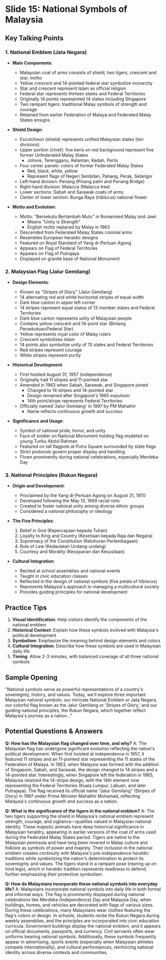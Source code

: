 # Slide 15: National Symbols of Malaysia

## Key Talking Points

### 1. National Emblem (Jata Negara)
- **Main Components**:
  - Malaysian coat of arms consists of shield, two tigers, crescent and star, motto
  - Yellow crescent and 14-pointed federal star symbolize monarchy
  - Star and crescent represent Islam as official religion
  - Federal star represents thirteen states and Federal Territories
  - Originally 14 points represented 14 states including Singapore
  - Two rampant tigers: traditional Malay symbols of strength and courage
  - Retained from earlier Federation of Malaya and Federated Malay States ensigns

- **Shield Design**:
  - Escutcheon (shield) represents unified Malaysian states (ten divisions)
  - Upper portion (chief): five keris on red background represent five former Unfederated Malay States
    - Johore, Terengganu, Kelantan, Kedah, Perlis
  - Four center panels: colors of former Federated Malay States
    - Red, black, white, yellow
    - Represent flags of Negeri Sembilan, Pahang, Perak, Selangor
  - Left-hand division: Penang (Pinang palm and Penang Bridge)
  - Right-hand division: Malacca (Malacca tree)
  - Lower sections: Sabah and Sarawak coats of arms
  - Center of lower section: Bunga Raya (hibiscus) national flower

- **Motto and Evolution**:
  - Motto: "Bersekutu Bertambah Mutu" in Romanised Malay and Jawi
    - Means "Unity is Strength"
    - English motto replaced by Malay in 1963
  - Descended from Federated Malay States colonial arms
  - Resembles European heraldic designs
  - Featured on Royal Standard of Yang di-Pertuan Agong
  - Appears on Flag of Federal Territories
  - Appears on Flag of Putrajaya
  - Displayed on granite base of National Monument

### 2. Malaysian Flag (Jalur Gemilang)
- **Design Elements**:
  - Known as "Stripes of Glory" (Jalur Gemilang)
  - 14 alternating red and white horizontal stripes of equal width
  - Dark blue canton in upper left corner
  - 14 stripes represent equal status of 13 member states and Federal Territories
  - Dark blue canton represents unity of Malaysian people
  - Contains yellow crescent and 14-point star (Bintang Persekutuan/Federal Star)
  - Yellow represents royal color of Malay rulers
  - Crescent symbolizes Islam
  - 14 points also symbolize unity of 13 states and Federal Territories
  - Red stripes represent courage
  - White stripes represent purity

- **Historical Development**:
  - First hoisted August 31, 1957 (independence)
  - Originally had 11 stripes and 11-pointed star
  - Amended in 1963 when Sabah, Sarawak, and Singapore joined
    - Changed to 14 stripes and 14-pointed star
    - Design remained after Singapore's 1965 expulsion
    - 14th point/stripe represents Federal Territories
  - Officially named 'Jalur Gemilang' in 1997 by PM Mahathir
    - Name reflects continuous growth and success

- **Significance and Usage**:
  - Symbol of national pride, honor, and unity
  - Face of soldier on National Monument holding flag modeled on young Tunku Abdul Rahman
  - Featured on tall flagpole at Putra Square surrounded by state flags
  - Strict protocols govern proper display and handling
  - Flown prominently during national celebrations, especially Merdeka Day

### 3. National Principles (Rukun Negara)
- **Origin and Development**:
  - Proclaimed by the Yang di-Pertuan Agong on August 31, 1970
  - Developed following the May 13, 1969 racial riots
  - Created to foster national unity among diverse ethnic groups
  - Considered a national philosophy or ideology

- **The Five Principles**:
  1. Belief in God (Kepercayaan kepada Tuhan)
  2. Loyalty to King and Country (Kesetiaan kepada Raja dan Negara)
  3. Supremacy of the Constitution (Keluhuran Perlembagaan)
  4. Rule of Law (Kedaulatan Undang-undang)
  5. Courtesy and Morality (Kesopanan dan Kesusilaan)

- **Cultural Integration**:
  - Recited at school assemblies and national events
  - Taught in civic education classes
  - Reflected in the design of national symbols (five petals of hibiscus)
  - Represents Malaysia's approach to managing a multicultural society
  - Provides guiding principles for national development

## Practice Tips

1. **Visual Identification**: Help visitors identify the components of the national emblem
2. **Historical Context**: Explain how these symbols evolved with Malaysia's political development
3. **Symbolism**: Emphasize the meaning behind design elements and colors
4. **Cultural Integration**: Describe how these symbols are used in Malaysian daily life
5. **Timing**: Allow 2-3 minutes, with balanced coverage of all three national symbols

## Sample Opening

"National symbols serve as powerful representations of a country's sovereignty, history, and values. Today, we'll explore three important Malaysian national symbols: our intricate National Emblem or Jata Negara, our colorful flag known as the Jalur Gemilang or 'Stripes of Glory,' and our guiding national principles, the Rukun Negara, which together reflect Malaysia's journey as a nation..."

## Potential Questions & Answers

**Q: How has the Malaysian flag changed over time, and why?**
A: The Malaysian flag has undergone significant evolution reflecting the nation's political development. When first hoisted at independence in 1957, it featured 11 stripes and an 11-pointed star representing the 11 states of the Federation of Malaya. In 1963, when Malaysia was formed with the addition of Singapore, Sabah, and Sarawak, the design changed to 14 stripes and a 14-pointed star. Interestingly, when Singapore left the federation in 1965, Malaysia retained the 14-stripe design, with the 14th element now representing the Federal Territories (Kuala Lumpur, Labuan, and later Putrajaya). The flag received its official name "Jalur Gemilang" (Stripes of Glory) in 1997 under Prime Minister Mahathir Mohamad, reflecting Malaysia's continuous growth and success as a nation.

**Q: What is the significance of the tigers in the national emblem?**
A: The two tigers supporting the shield in Malaysia's national emblem represent strength, courage, and vigilance—qualities valued in Malaysian national identity. These majestic animals have deep historical significance in Malaysian heraldry, appearing in earlier versions of the coat of arms used during the Federated Malay States period. Tigers are native to the Malaysian peninsula and have long been revered in Malay culture and folklore as symbols of power and majesty. Their inclusion in the national emblem creates continuity with Malaysia's pre-independence heraldic traditions while symbolizing the nation's determination to protect its sovereignty and values. The tigers stand in a rampant pose (rearing up on hind legs), which in heraldic tradition represents readiness to defend, further emphasizing their protective symbolism.

**Q: How do Malaysians incorporate these national symbols into everyday life?**
A: Malaysians incorporate national symbols into daily life in both formal and informal ways. The flag is prominently displayed during national celebrations like Merdeka (Independence) Day and Malaysia Day, when buildings, homes, and vehicles are decorated with flags of various sizes. During these celebrations, many Malaysians wear clothes featuring the flag's colors or design. In schools, students recite the Rukun Negara during weekly assemblies, and the principles are incorporated into civic education curricula. Government buildings display the national emblem, and it appears on official documents, passports, and currency. Civil servants often wear uniforms bearing national symbols. Additionally, these symbols frequently appear in advertising, sports events (especially when Malaysian athletes compete internationally), and cultural performances, reinforcing national identity across diverse contexts and communities.
